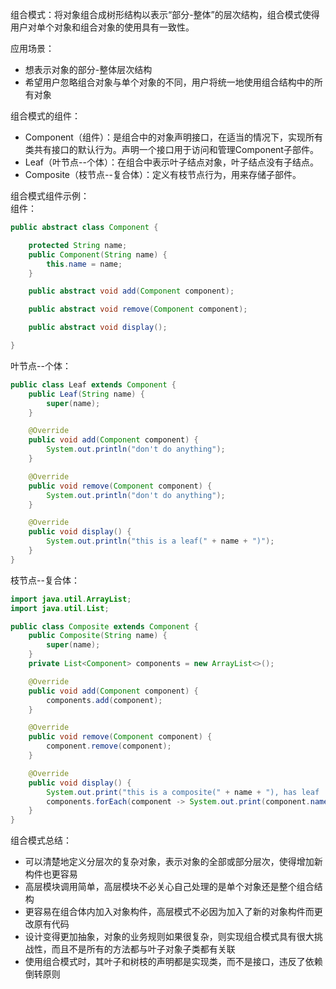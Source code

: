 组合模式：将对象组合成树形结构以表示“部分-整体”的层次结构，组合模式使得用户对单个对象和组合对象的使用具有一致性。

应用场景：
* 想表示对象的部分-整体层次结构
* 希望用户忽略组合对象与单个对象的不同，用户将统一地使用组合结构中的所有对象

组合模式的组件：
* Component（组件）：是组合中的对象声明接口，在适当的情况下，实现所有类共有接口的默认行为。声明一个接口用于访问和管理Component子部件。
* Leaf（叶节点--个体）：在组合中表示叶子结点对象，叶子结点没有子结点。
* Composite（枝节点--复合体）：定义有枝节点行为，用来存储子部件。

组合模式组件示例：  
组件：
```java
public abstract class Component {

    protected String name;
    public Component(String name) {
        this.name = name;
    }

    public abstract void add(Component component);

    public abstract void remove(Component component);

    public abstract void display();

}
```
叶节点--个体：
```java
public class Leaf extends Component {
    public Leaf(String name) {
        super(name);
    }

    @Override
    public void add(Component component) {
        System.out.println("don't do anything");
    }

    @Override
    public void remove(Component component) {
        System.out.println("don't do anything");
    }

    @Override
    public void display() {
        System.out.println("this is a leaf(" + name + ")");
    }
}
```
枝节点--复合体：
```java
import java.util.ArrayList;
import java.util.List;

public class Composite extends Component {
    public Composite(String name) {
        super(name);
    }
    private List<Component> components = new ArrayList<>();

    @Override
    public void add(Component component) {
        components.add(component);
    }

    @Override
    public void remove(Component component) {
        component.remove(component);
    }

    @Override
    public void display() {
        System.out.print("this is a composite(" + name + "), has leaf : ");
        components.forEach(component -> System.out.print(component.name + " "));
    }
}
```

组合模式总结：
* 可以清楚地定义分层次的复杂对象，表示对象的全部或部分层次，使得增加新构件也更容易
* 高层模块调用简单，高层模块不必关心自己处理的是单个对象还是整个组合结构
* 更容易在组合体内加入对象构件，高层模式不必因为加入了新的对象构件而更改原有代码
* 设计变得更加抽象，对象的业务规则如果很复杂，则实现组合模式具有很大挑战性，而且不是所有的方法都与叶子对象子类都有关联
* 使用组合模式时，其叶子和树枝的声明都是实现类，而不是接口，违反了依赖倒转原则

